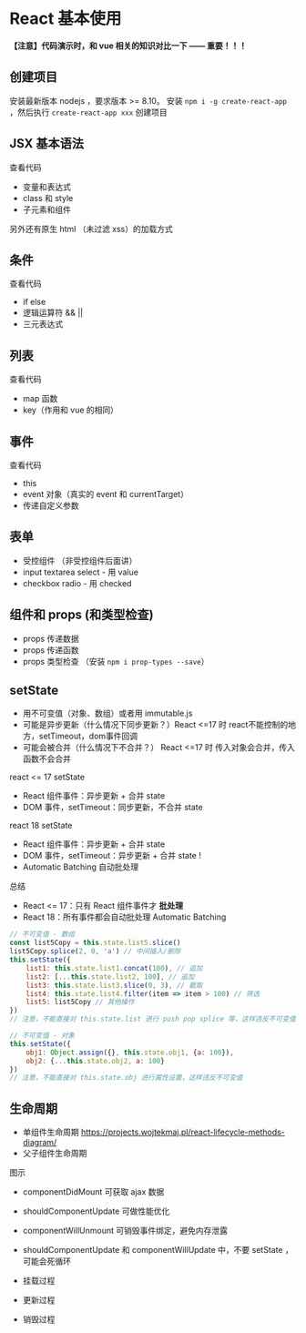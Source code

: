 # React 基本使用

**【注意】代码演示时，和 vue 相关的知识对比一下 —— 重要！！！**

## 创建项目

安装最新版本 nodejs ，要求版本 >= 8.10。
安装 `npm i -g create-react-app` ，然后执行 `create-react-app xxx` 创建项目

## JSX 基本语法

查看代码

- 变量和表达式
- class 和 style
- 子元素和组件

另外还有原生 html （未过滤 xss）的加载方式

## 条件

查看代码

- if else
- 逻辑运算符 && ||
- 三元表达式

## 列表

查看代码

- map 函数
- key（作用和 vue 的相同）

## 事件

查看代码

- this
- event 对象（真实的 event 和 currentTarget）
- 传递自定义参数

## 表单

- 受控组件 （非受控组件后面讲）
- input textarea select - 用 value
- checkbox radio - 用 checked

## 组件和 props (和类型检查)

- props 传递数据
- props 传递函数
- props 类型检查 （安装 `npm i prop-types --save`）

## setState

- 用不可变值（对象、数组）或者用 immutable.js
- 可能是异步更新（什么情况下同步更新？）React <=17 时 react不能控制的地方，setTimeout，dom事件回调
- 可能会被合并（什么情况下不合并？） React <=17 时  传入对象会合并，传入函数不会合并

react <= 17 setState
- React 组件事件：异步更新 + 合并 state
- DOM 事件，setTimeout：同步更新，不合并 state 

react 18 setState
- React 组件事件：异步更新 + 合并 state
- DOM 事件，setTimeout：异步更新 + 合并 state !
- Automatic Batching 自动批处理

总结
- React <= 17：只有 React 组件事件才 **批处理**
- React 18：所有事件都会自动批处理 Automatic Batching

```js
// 不可变值 - 数组
const list5Copy = this.state.list5.slice()
list5Copy.splice(2, 0, 'a') // 中间插入/删除
this.setState({
    list1: this.state.list1.concat(100), // 追加
    list2: [...this.state.list2, 100], // 追加
    list3: this.state.list3.slice(0, 3), // 截取
    list4: this.state.list4.filter(item => item > 100) // 筛选
    list5: list5Copy // 其他操作
})
// 注意，不能直接对 this.state.list 进行 push pop splice 等，这样违反不可变值
```

```js
// 不可变值 - 对象
this.setState({
    obj1: Object.assign({}, this.state.obj1, {a: 100}),
    obj2: {...this.state.obj2, a: 100}
})
// 注意，不能直接对 this.state.obj 进行属性设置，这样违反不可变值
```

## 生命周期

- 单组件生命周期 https://projects.wojtekmaj.pl/react-lifecycle-methods-diagram/
- 父子组件生命周期

图示

- componentDidMount 可获取 ajax 数据
- shouldComponentUpdate 可做性能优化
- componentWillUnmount 可销毁事件绑定，避免内存泄露
- shouldComponentUpdate 和 componentWillUpdate 中，不要 setState ，可能会死循环

- 挂载过程
- 更新过程
- 销毁过程
